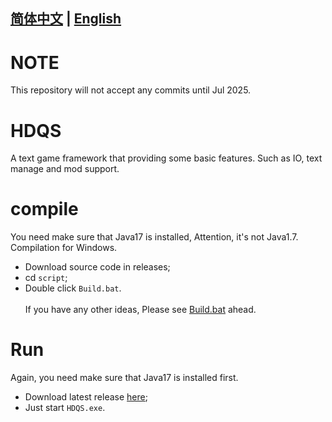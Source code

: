 ## [简体中文](https://github.com/W-Ray-Elementary/HDQS/blob/master/README.md) | [English](https://github.com/W-Ray-Elementary/HDQS/blob/master/README_en-us.md)
# NOTE
This repository will not accept any commits until Jul 2025.
# HDQS
A text game framework that providing some basic features. Such as IO, text manage and mod support.
# compile
You need make sure that Java17 is installed, Attention, it's not Java1.7. \
Compilation for Windows.
* Download source code in releases;
* cd `script`;
* Double click `Build.bat`. \
\
  If you have any other ideas, Please see [Build.bat](script/Build.bat) ahead.
# Run
Again, you need make sure that Java17 is installed first.
* Download latest release [here](https://github.com/W-Ray-Elementary/HDQS/releases);
* Just start `HDQS.exe`.
